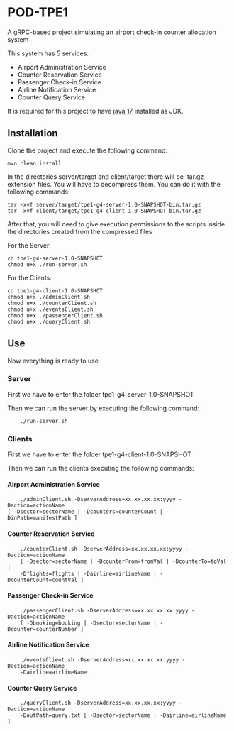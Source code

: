 # POD-TPE1
A gRPC-based project simulating an airport check-in counter allocation system

This system has 5 services:

* Airport Administration Service
* Counter Reservation Service
* Passenger Check-in Service
* Airline Notification Service
* Counter Query Service


It is required for this project to have <u>java 17</u> installed as JDK.

## Installation

Clone the project and execute the following command:
```
mvn clean install
```

In the directories server/target and client/target there will be .tar.gz extension files. You will have to decompress them.
You can do it with the following commands:
```
tar -xvf server/target/tpe1-g4-server-1.0-SNAPSHOT-bin.tar.gz
tar -xvf client/target/tpe1-g4-client-1.0-SNAPSHOT-bin.tar.gz
```

After that, you will need to give execution permissions to the scripts inside the directories created from the compressed files

For the Server:
```
cd tpe1-g4-server-1.0-SNAPSHOT
chmod u+x ./run-server.sh
```

For the Clients:
```
cd tpe1-g4-client-1.0-SNAPSHOT
chmod u+x ./adminClient.sh
chmod u+x ./counterClient.sh
chmod u+x ./eventsClient.sh
chmod u+x ./passengerClient.sh
chmod u+x ./queryClient.sh
```

## Use

Now everything is ready to use

### Server

First we have to enter the folder tpe1-g4-server-1.0-SNAPSHOT

Then we can run the server by executing the following command:
```
    ./run-server.sh
```

### Clients 

First we have to enter the folder tpe1-g4-client-1.0-SNAPSHOT

Then we can run the clients executing the following commands:

#### Airport Administration Service
```
    ./adminClient.sh -DserverAddress=xx.xx.xx.xx:yyyy -Daction=actionName 
[ -Dsector=sectorName | -Dcounters=counterCount | -DinPath=manifestPath ]
```

#### Counter Reservation Service
```
    ./counterClient.sh -DserverAddress=xx.xx.xx.xx:yyyy -Daction=actionName 
    [ -Dsector=sectorName | -DcounterFrom=fromVal | -DcounterTo=toVal | 
    -Dflights=flights | -Dairline=airlineName | -DcounterCount=countVal ]
```

#### Passenger Check-in Service
```
    ./passengerClient.sh -DserverAddress=xx.xx.xx.xx:yyyy -Daction=actionName 
    [ -Dbooking=booking | -Dsector=sectorName | -Dcounter=counterNumber ]
```

#### Airline Notification Service
```
    ./eventsClient.sh -DserverAddress=xx.xx.xx.xx:yyyy -Daction=actionName 
    -Dairline=airlineName
```

#### Counter Query Service
```
    ./queryClient.sh -DserverAddress=xx.xx.xx.xx:yyyy -Daction=actionName 
    -DoutPath=query.txt [ -Dsector=sectorName | -Dairline=airlineName ]
```